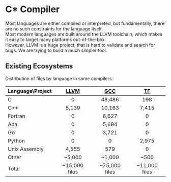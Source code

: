 # C* Compiler

Most languages are either compiled or interpreted, but fundamentally, there are no such constraints for the language itself.<br/> 
Most modern languages are built around the LLVM toolchain, which makes it easy to target many platforms out-of-the-box.<br/> 
However, LLVM is a huge project, that is hard to validate and search for bugs. We are trying to build a much simpler tool.

## Existing Ecosystems

Distribution of files by language in some compilers.

| Language\Project | [LLVM](https://github.com/llvm-mirror/llvm) | [GCC](https://github.com/gcc-mirror/gcc) | [TF](https://github.com/tensorflow/tensorflow) |
| --- | :---: | :---: | :---: |
| C | 0 | 48,486 | 198 |
| C++ | 5,139 | 10,163 | 7,415 |
| Fortran | 0 | 6,627 | 0 |
| Ada | 0 | 5,694 | 0 |
| Go | 0 | 3,721 | 0 |
| Python | 0 | 0 | 2,975 |
| Unix Assembly | 4,555 | 579 | 0 |
| Other | ~5,000 | ~1,000 | ~500 |
| Total | ~15,000 files | ~75,000 files | ~11,000 files |
